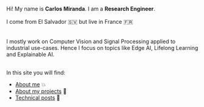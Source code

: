 Hi! My name is **Carlos Miranda**. I am a **Research Engineer**.<br /><br />
I come from El Salvador :el_salvador: but live in France :fr:<br /><br />  
I mostly work on Computer Vision and Signal Processing applied to industrial use-cases. Hence I focus on topics like Edge AI, Lifelong Learning and Explainable AI.<br /><br />

In this site you will find:
- [About me](https://carmiranda.github.io/me.html) :boom:
- [About my projects](https://carmiranda.github.io/work.html) :book:
- [Technical posts](https://carmiranda.github.io/blog.html) :thought_balloon:

